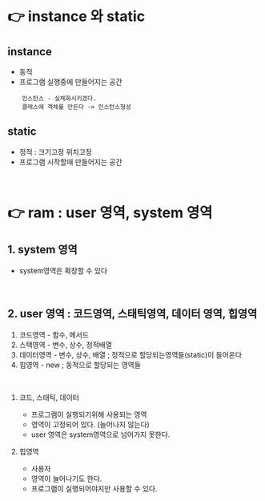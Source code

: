# 👉 instance 와 static

## instance

- 동적
- 프로그램 실행중에 만들어지는 공간

```
    인스턴스 - 실체화시키겠다.
    클래스에 객체를 만든다 -> 인스턴스형성
```

## static

- 정적 : 크기고정 위치고정
- 프로그램 시작할때 만들어지는 공간

<br>

# 👉 ram : user 영역, system 영역

## 1. system 영역

- system영역은 확장할 수 있다

<br>

## 2. user 영역 : 코드영역, 스태틱영역, 데이터 영역, 힙영역

1. 코드영역 - 함수, 메서드
2. 스택영역 - 변수, 상수, 정적배열
3. 데이터영역 - 변수, 상수, 배열 ; 정적으로 할당되는영역들(static)이 들어온다
4. 힙영역 - new ; 동적으로 할당되는 영역들

<br>

1. 코드, 스태틱, 데이터

   - 프로그램이 실행되기위해 사용되는 영역
   - 영역이 고정되어 있다. (늘어나지 않는다)
   - user 영역은 system영역으로 넘어가지 못한다.

2. 힙영역
   - 사용자
   - 영역이 늘어나기도 한다.
   - 프로그램이 실행되어야지만 사용할 수 있다.
